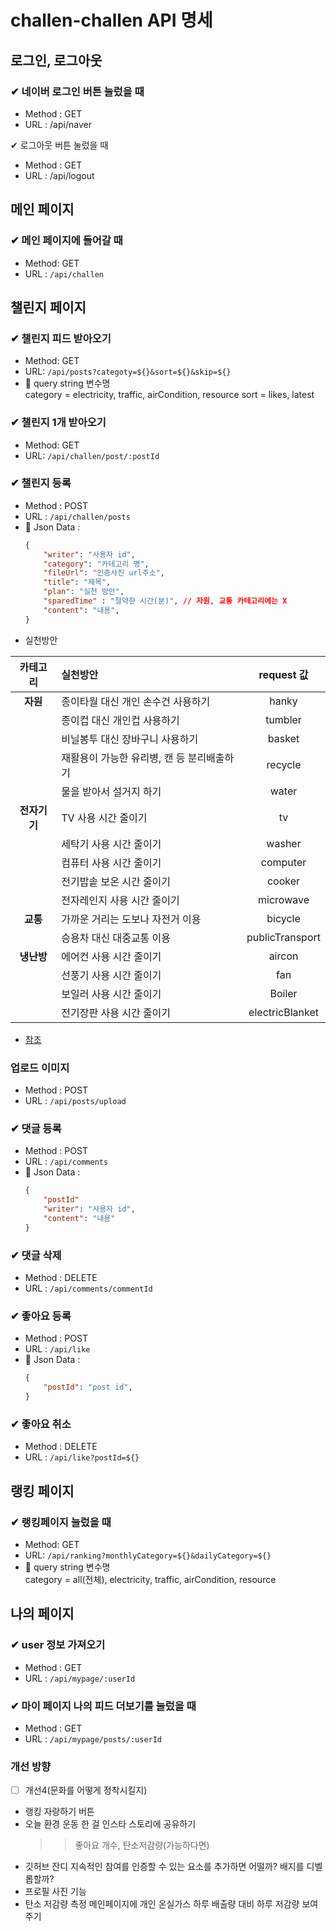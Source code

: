 # challen-challen API 명세

## 로그인, 로그아웃

### ✔ 네이버 로그인 버튼 눌렀을 때
-  Method : GET
-  URL : /api/naver

✔ 로그아웃 버튼 눌렀을 때
-  Method : GET
-  URL : /api/logout

## 메인 페이지
### ✔ 메인 페이지에 들어갈 때 
- Method: GET
- URL : `/api/challen`

## 챌린지 페이지
### ✔ 챌린지 피드 받아오기
- Method: GET
- URL: `/api/posts?categoty=${}&sort=${}&skip=${}`
- 📌 query string 변수명<br>
category = electricity, traffic, airCondition, resource
sort = likes, latest

### ✔ 챌린지 1개 받아오기
- Method: GET
- URL: `/api/challen/post/:postId`

### ✔ 챌린지 등록
- Method : POST
- URL : `/api/challen/posts`
- 📌 Json Data :
  ```json
  {
      "writer": "사용자 id",
      "category": "카테고리 명",
      "fileUrl": "인증사진 url주소",
      "title": "제목",
      "plan": "실천 방안",
      "sparedTime" : "절약한 시간(분)", // 자원, 교통 카테고리에는 X
      "content": "내용",
  }
  ```
- 실천방안

| 카테고리 | 실천방안 | request 값 |
| :---: | :--- | :---: | 
|**자원**| 종이타월 대신 개인 손수건 사용하기 | hanky | 
|| 종이컵 대신 개인컵 사용하기 | tumbler
|| 비닐봉투 대신 장바구니 사용하기 | basket
|| 재활용이 가능한 유리병, 캔 등 분리배출하기 | recycle
|| 물을 받아서 설거지 하기 | water |
|**전자기기**|TV 사용 시간 줄이기|tv
||세탁기 사용 시간 줄이기|washer
||컴퓨터 사용 시간 줄이기|computer
||전기밥솥 보온 시간 줄이기|cooker
||전자레인지 사용 시간 줄이기|microwave
|**교통**|가까운 거리는 도보나 자전거 이용|bicycle
||승용차 대신 대중교통 이용|publicTransport
|**냉난방**|에어컨 사용 시간 줄이기|aircon
||선풍기 사용 시간 줄이기|fan
||보일러 사용 시간 줄이기|Boiler
||전기장판 사용 시간 줄이기|electricBlanket
- [참조](http://www.kcen.kr/USR_main2016.jsp??=life/life04)

### 업로드 이미지
- Method : POST
- URL : `/api/posts/upload`

### ✔ 댓글 등록
- Method : POST
- URL : `/api/comments`
- 📌 Json Data :
  ```json
  {   
      "postId"
      "writer": "사용자 id",
      "content": "내용"
  }
  ```
  
 ### ✔ 댓글 삭제
- Method : DELETE
- URL : `/api/comments/commentId`

### ✔ 좋아요 등록
- Method : POST
- URL : `/api/like`
- 📌 Json Data :
  ```json
  {
      "postId": "post id",
  }
  ```

### ✔ 좋아요 취소
- Method : DELETE
- URL : `/api/like?postId=${}`

## 랭킹 페이지

### ✔ 랭킹페이지 눌렀을 때
- Method: GET
- URL: `/api/ranking?monthlyCategory=${}&dailyCategory=${}`
- 📌 query string 변수명<br>
category = all(전체), electricity, traffic, airCondition, resource<br>

## 나의 페이지
### ✔ user 정보 가져오기
- Method : GET
- URL : `/api/mypage/:userId`

### ✔ 마이 페이지 나의 피드 더보기를 눌렀을 때
- Method : GET
- URL : `/api/mypage/posts/:userId`


### 개선 방향

- [ ] 개선4(문화를 어떻게 정착시킬지)
- 랭킹 자랑하기 버튼 
- 오늘 환경 운동 한 걸 인스타 스토리에 공유하기
  >> 좋아요 개수, 탄소저감량(가능하다면)
- 깃허브 잔디
지속적인 참여를 인증할 수 있는 요소를 추가하면 어떨까?
배지를 디벨롭할까?
- 프로필 사진 기능
- 탄소 저감량 측정
메인페이지에 개인 온실가스 하루 배출량 대비 하루 저감량 보여주기
